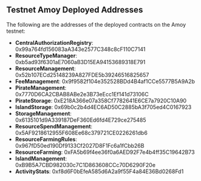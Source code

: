 ## Testnet Amoy Deployed Addresses

The following are the addresses of the deployed contracts on the Amoy testnet:

- **CentralAuthorizationRegistry**: 0x99a764fd156083aA343e2577C348c8cF110C7141
- **ResourceTypeManager**: 0xb5ad93f6301aE7060aB3D15EA94153689318E791
- **ResourceManagement**: 0x52b107ECd25148239A827FDE5b39246516825657
- **FeeManagement**: 0x9f9582f104e352528BDd4B4af1CCe5577B5A9A2b
- **PirateManagement**: 0x7770D6CA2CBAB8ABe2e3B73eEcc1Ef141d73106C
- **PirateStorage**: 0xE218A366e07a358Cf7782641E6CE7a7920C10A90
- **IslandStorage**: 0x69b0c2b4d4EC6AD50C2885bA3f705ed4C0167923
- **StorageManagement**: 0x6135101d9A339187DeF360Ed6fd4E729ce275485
- **ResourceSpendManagement**: 0x5AF9218612955F608Ee68c379721CE0226261db6
- **ResourceFarmingRules**: 0x967fD50ed190Df9133Cf2027D8F1Fc6a1fCbb26B
- **ResourceFarming**: 0xFA5b69f4ee36f0a6AED92F7e4b4ff35C19642B73
- **IslandManagement**: 0xB9B5A7CBD982030c7C1D863608CCc70D6290F20e
- **ActivityStats**: 0xf8d6F0bEfeA585d6A2a9f55F4a84E36Bd0268Fd1
